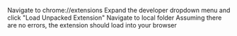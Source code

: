 Navigate to chrome://extensions
Expand the developer dropdown menu and click "Load Unpacked Extension"
Navigate to local folder
Assuming there are no errors, the extension should load into your browser
